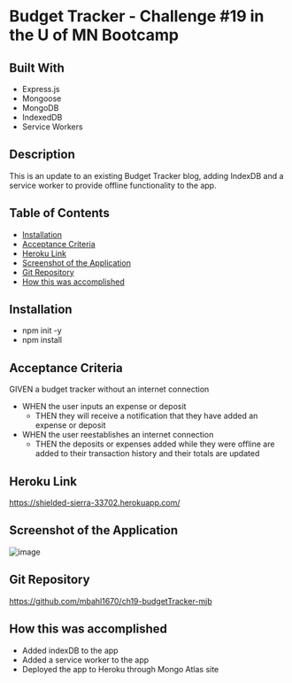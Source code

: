 # Budget Tracker - Challenge #19 in the U of MN Bootcamp

## Built With
* Express.js
* Mongoose
* MongoDB
* IndexedDB
* Service Workers

## Description
This is an update to an existing Budget Tracker blog, adding IndexDB and a service worker to provide offline functionality to the app.

## Table of Contents
* [Installation](#installation)
* [Acceptance Criteria](#acceptance-criteria)
* [Heroku Link](#heroku-link)
* [Screenshot of the Application](#screenshot-of-the-application)
* [Git Repository](#git-repository)
* [How this was accomplished](#how-this-was-accomplished)

## Installation
* npm init -y
* npm install 


## Acceptance Criteria
GIVEN a budget tracker without an internet connection
* WHEN the user inputs an expense or deposit
  * THEN they will receive a notification that they have added an expense or deposit  
* WHEN the user reestablishes an internet connection
  * THEN the deposits or expenses added while they were offline are added to their transaction history and their totals are updated

## Heroku Link
https://shielded-sierra-33702.herokuapp.com/

## Screenshot of the Application
![image](https://user-images.githubusercontent.com/90292697/155900458-b735eb33-1008-4a67-92d7-ba56e18e6346.png)

## Git Repository
https://github.com/mbahl1670/ch19-budgetTracker-mjb

## How this was accomplished
* Added indexDB to the app
* Added a service worker to the app
* Deployed the app to Heroku through Mongo Atlas site
